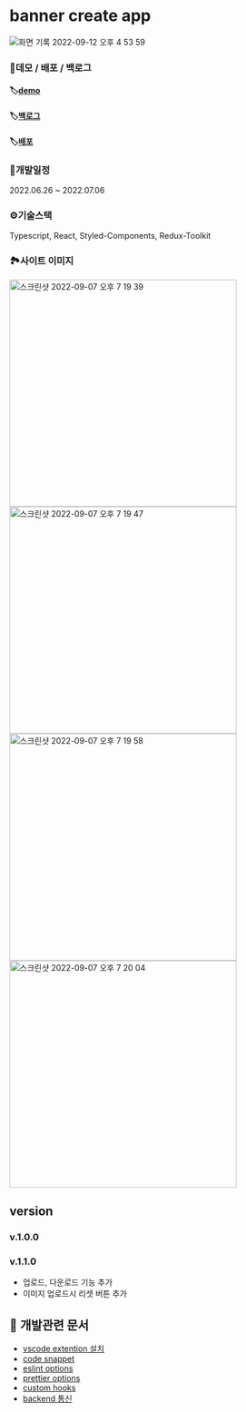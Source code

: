 # banner create app
![화면 기록 2022-09-12 오후 4 53 59](https://user-images.githubusercontent.com/43428643/189603995-b2edb260-be6d-40f0-8291-a867bdf79079.gif)

### 📍데모 / 배포 / 백로그
#### 🏷️[demo](https://liyasthomas.github.io/banner/)
#### 🏷️[백로그](https://www.notion.so/0399a759ab054c078403e822d2df900d?v=7dbaabe208474e4d9dd6b8ca14ae70f0)
#### 🏷️[배포](https://precrew.github.io/banner_create_app/)

### 📆개발일정 
2022.06.26 ~ 2022.07.06

### ⚙️기술스택 
Typescript, React, Styled-Components, Redux-Toolkit

### 🏞️사이트 이미지

<img width="400" alt="스크린샷 2022-09-07 오후 7 19 39" src="https://user-images.githubusercontent.com/43428643/188854845-1b73dc84-e7b9-451c-a166-241135f01348.png">
<img width="400" alt="스크린샷 2022-09-07 오후 7 19 47" src="https://user-images.githubusercontent.com/43428643/188854858-979ef034-e3c9-409c-bbea-1c76f12516ef.png">
<img width="400" alt="스크린샷 2022-09-07 오후 7 19 58" src="https://user-images.githubusercontent.com/43428643/188854865-222d789f-207c-4f24-9614-5dca0cac2e7c.png">
<img width="400" alt="스크린샷 2022-09-07 오후 7 20 04" src="https://user-images.githubusercontent.com/43428643/188854869-2f924c4e-95c9-4ce3-9335-91bafe2ff330.png">


## version
### v.1.0.0   
### v.1.1.0
- 업로드, 다운로드 기능 추가
- 이미지 업로드시 리셋 버튼 추가


## 📝 개발관련 문서
- [vscode extention 설치](docs/install-extension.md)  
- [code snappet](docs/code-snappet.md)  
- [eslint options](docs/eslint-options.md)  
- [prettier options](docs/prettier-options.md)  
- [custom hooks](docs/custom-hooks.md)
- [backend 통신](docs/communicate-server.md)

